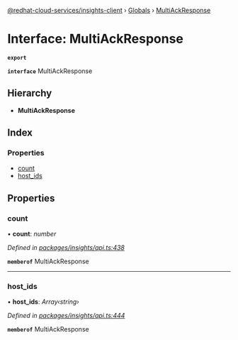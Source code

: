 [@redhat-cloud-services/insights-client](../README.md) › [Globals](../globals.md) › [MultiAckResponse](multiackresponse.md)

# Interface: MultiAckResponse

**`export`** 

**`interface`** MultiAckResponse

## Hierarchy

* **MultiAckResponse**

## Index

### Properties

* [count](multiackresponse.md#count)
* [host_ids](multiackresponse.md#host_ids)

## Properties

###  count

• **count**: *number*

*Defined in [packages/insights/api.ts:438](https://github.com/RedHatInsights/javascript-clients/blob/master/packages/insights/api.ts#L438)*

**`memberof`** MultiAckResponse

___

###  host_ids

• **host_ids**: *Array‹string›*

*Defined in [packages/insights/api.ts:444](https://github.com/RedHatInsights/javascript-clients/blob/master/packages/insights/api.ts#L444)*

**`memberof`** MultiAckResponse
